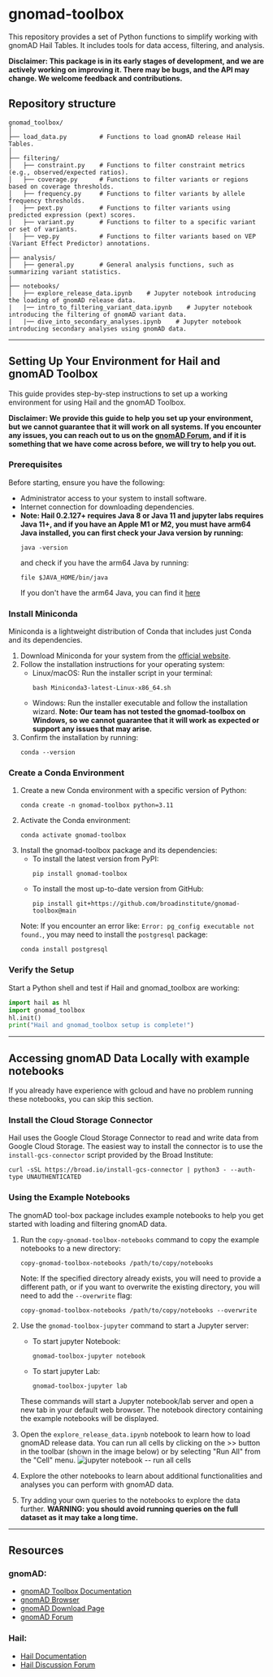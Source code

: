 # gnomad-toolbox
This repository provides a set of Python functions to simplify working with gnomAD Hail Tables. It includes tools for
data access, filtering, and analysis.

**Disclaimer: This package is in its early stages of development, and we are actively working on improving it. There may
be bugs, and the API may change. We welcome feedback and contributions.**

## Repository structure
```
gnomad_toolbox/
│
├── load_data.py         # Functions to load gnomAD release Hail Tables.
│
├── filtering/
│   ├── constraint.py    # Functions to filter constraint metrics (e.g., observed/expected ratios).
│   ├── coverage.py      # Functions to filter variants or regions based on coverage thresholds.
│   ├── frequency.py     # Functions to filter variants by allele frequency thresholds.
│   ├── pext.py          # Functions to filter variants using predicted expression (pext) scores.
|   ├── variant.py       # Functions to filter to a specific variant or set of variants.
│   ├── vep.py           # Functions to filter variants based on VEP (Variant Effect Predictor) annotations.
│
├── analysis/
│   ├── general.py       # General analysis functions, such as summarizing variant statistics.
│
├── notebooks/
│   ├── explore_release_data.ipynb    # Jupyter notebook introducing the loading of gnomAD release data.
|   |── intro_to_filtering_variant_data.ipynb    # Jupyter notebook introducing the filtering of gnomAD variant data.
|   |── dive_into_secondary_analyses.ipynb    # Jupyter notebook introducing secondary analyses using gnomAD data.
```

---

## Setting Up Your Environment for Hail and gnomAD Toolbox

This guide provides step-by-step instructions to set up a working environment for
using Hail and the gnomAD Toolbox.

**Disclaimer: We provide this guide to help you set up your environment, but we cannot
guarantee that it will work on all systems. If you encounter any issues, you can
reach out to us on the [gnomAD Forum](https://discuss.gnomad.broadinstitute.org), and
if it is something that we have come across before, we will try to help you out.**

### Prerequisites

Before starting, ensure you have the following:
* Administrator access to your system to install software.
* Internet connection for downloading dependencies.
* **Note: Hail 0.2.127+ requires Java 8 or Java 11 and jupyter labs requires Java
11+, and if you have an Apple M1 or M2, you must have arm64 Java installed, you
can first check your Java version by running:**
  ```commandline
  java -version
  ```
  and check if you have the arm64 Java by running:
  ```commandline
  file $JAVA_HOME/bin/java
  ```
  If you don't have the arm64 Java, you can find it [here](https://www.azul.com/downloads/?os=macos&architecture=arm-64-bit&package=jre#zulu)

### Install Miniconda
Miniconda is a lightweight distribution of Conda that includes just Conda and its dependencies.
1. Download Miniconda for your system from the [official website](https://docs.anaconda.com/miniconda/install/).
2. Follow the installation instructions for your operating system:
   * Linux/macOS: Run the installer script in your terminal:
      ```commandline
      bash Miniconda3-latest-Linux-x86_64.sh
      ```
   * Windows: Run the installer executable and follow the installation wizard.
   **Note: Our team has not tested the gnomad-toolbox on Windows, so we cannot guarantee that it will
   work as expected or support any issues that may arise.**
3. Confirm the installation by running:
   ```commandline
   conda --version
   ```

### Create a Conda Environment
1. Create a new Conda environment with a specific version of Python:
   ```commandline
   conda create -n gnomad-toolbox python=3.11
   ```
2. Activate the Conda environment:
   ```commandline
   conda activate gnomad-toolbox
   ```
3. Install the gnomad-toolbox package and its dependencies:
   * To install the latest version from PyPI:
      ```commandline
      pip install gnomad-toolbox
      ```
   * To install the most up-to-date version from GitHub:
      ```commandline
      pip install git+https://github.com/broadinstitute/gnomad-toolbox@main
      ```
   Note: If you encounter an error like: `Error: pg_config executable not found.`, you may need to install the `postgresql` package:
   ```commandline
   conda install postgresql
   ```

### Verify the Setup
Start a Python shell and test if Hail and gnomad_toolbox are working:
```python
import hail as hl
import gnomad_toolbox
hl.init()
print("Hail and gnomad_toolbox setup is complete!")
```

---

## Accessing gnomAD Data Locally with example notebooks
If you already have experience with gcloud and have no problem running these notebooks,
you can skip this section.

### Install the Cloud Storage Connector
Hail uses the Google Cloud Storage Connector to read and write data from Google Cloud Storage. The easiest way to
install the connector is to use the `install-gcs-connector` script provided by the Broad Institute:
```commandline
curl -sSL https://broad.io/install-gcs-connector | python3 - --auth-type UNAUTHENTICATED
```

### Using the Example Notebooks
The gnomAD tool-box package includes example notebooks to help you get started with
loading and filtering gnomAD data.

1. Run the `copy-gnomad-toolbox-notebooks` command to copy the example notebooks to a new directory:
   ```commandline
   copy-gnomad-toolbox-notebooks /path/to/copy/notebooks
   ```
   Note: If the specified directory already exists, you will need to provide a different path, or if you want to
   overwrite the existing directory, you will need to add the `--overwrite` flag:
   ```commandline
   copy-gnomad-toolbox-notebooks /path/to/copy/notebooks --overwrite
   ```

2. Use the `gnomad-toolbox-jupyter` command to start a Jupyter server:
   * To start jupyter Notebook:
      ```commandline
      gnomad-toolbox-jupyter notebook
      ```
   * To start jupyter Lab:
      ```commandline
      gnomad-toolbox-jupyter lab
      ```

   These commands will start a Jupyter notebook/lab server and open a new tab in your default web browser. The notebook
   directory containing the example notebooks will be displayed.

3. Open the `explore_release_data.ipynb` notebook to learn how to load gnomAD release data. You can run all cells by
clicking on the >> button in the toolbar (shown in the image below) or by selecting "Run All" from the "Cell" menu.
   ![jupyter notebook -- run all cells](images/run_all_cells.png)

4. Explore the other notebooks to learn about additional functionalities and analyses you can perform with gnomAD data.

5. Try adding your own queries to the notebooks to explore the data further.
**WARNING: you should avoid running queries on the full dataset as it may take a long time.**

---

## Resources

### gnomAD:
   * [gnomAD Toolbox Documentation](https://broadinstitute.github.io/gnomad-toolbox/)
   * [gnomAD Browser](https://gnomad.broadinstitute.org/)
   * [gnomAD Download Page](https://gnomad.broadinstitute.org/downloads)
   * [gnomAD Forum](https://discuss.gnomad.broadinstitute.org)

### Hail:
   * [Hail Documentation](https://hail.is/docs/0.2/index.html)
   * [Hail Discussion Forum](https://discuss.hail.is/)
